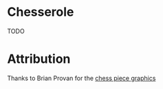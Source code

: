 # Chesserole

TODO

# Attribution

Thanks to Brian Provan for the
[chess piece graphics](https://opengameart.org/content/colorful-chess-pieces)